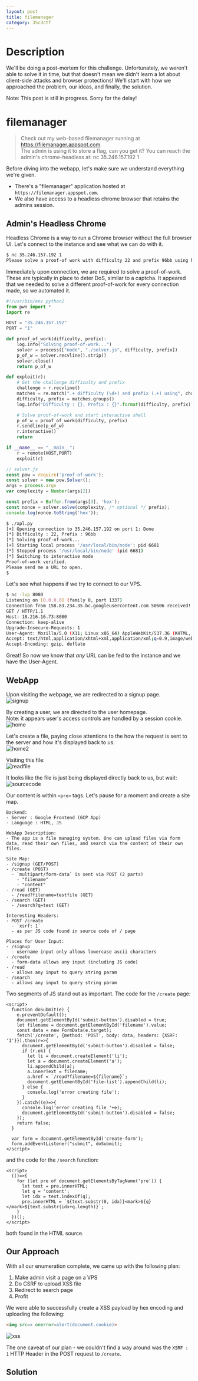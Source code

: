 ```yaml
---
layout: post
title: filemanager
category: 35c3ctf
---
```


# Description
We'll be doing a post-mortem for this challenge. Unfortunately, we weren't able to solve it in time, but that doesn't mean we didn't learn a lot about client-side attacks and browser protections! We'll start with how we approached the problem, our ideas, and finally, the solution.

Note: This post is still in progress. Sorry for the delay!

# filemanager
>Check out my web-based filemanager running at https://filemanager.appspot.com.  
>The admin is using it to store a flag, can you get it? You can reach the admin's chrome-headless at: nc 35.246.157.192 1

Before diving into the webapp, let's make sure we understand everything we're given.
- There's a "filemanager" application hosted at `https://filemanager.appspot.com`.
- We also have access to a headless chrome browser that retains the admins session.


## Admin's Headless Chrome
Headless Chrome is a way to run a Chrome browser without the full browser UI. Let's connect to the instance and see what we can do with it.

```bash
$ nc 35.246.157.192 1
Please solve a proof-of work with difficulty 22 and prefix 96bb using https://www.npmjs.com/package/proof-of-work
```

Immediately upon connection, we are required to solve a proof-of-work. These are typically in place to deter DoS, similar to a captcha. It appeared that we needed to solve a different proof-of-work for every connection made, so we automated it.

```python
#!/usr/bin/env python2
from pwn import *
import re

HOST = "35.246.157.192"
PORT = "1"

def proof_of_work(difficulty, prefix):
    log.info("Solving proof-of-work...")
    solver = process(["node", "./solver.js", difficulty, prefix])
    p_of_w = solver.recvline().strip()
    solver.close()
    return p_of_w

def exploit(r):
    # Get the challenge difficulty and prefix
    challenge = r.recvline()
    matches = re.match(".+ difficulty (\d+) and prefix (.+) using", challenge)
    difficulty, prefix = matches.groups()
    log.info("Difficulty : {}, Prefix : {}".format(difficulty, prefix))

    # Solve proof-of-work and start interactive shell
    p_of_w = proof_of_work(difficulty, prefix)
    r.sendline(p_of_w)
    r.interactive()
    return

if __name__ == "__main__":
    r = remote(HOST,PORT)
    exploit(r)
```

```js
// solver.js
const pow = require('proof-of-work');
const solver = new pow.Solver();
args = process.argv
var complexity = Number(args[2])

const prefix = Buffer.from(args[3], 'hex');
const nonce = solver.solve(complexity, /* optional */ prefix);
console.log(nonce.toString('hex'));
```


```bash
$ ./xpl.py
[+] Opening connection to 35.246.157.192 on port 1: Done
[*] Difficulty : 22, Prefix : 96bb
[*] Solving proof-of-work...
[+] Starting local process '/usr/local/bin/node': pid 6681
[*] Stopped process '/usr/local/bin/node' (pid 6681)
[*] Switching to interactive mode
Proof-of-work verified.
Please send me a URL to open.
$
```

Let's see what happens if we try to connect to our VPS.

```bash
$ nc -lvp 8080
Listening on [0.0.0.0] (family 0, port 1337)
Connection from 158.83.234.35.bc.googleusercontent.com 50606 received!
GET / HTTP/1.1
Host: 18.216.16.73:8080
Connection: keep-alive
Upgrade-Insecure-Requests: 1
User-Agent: Mozilla/5.0 (X11; Linux x86_64) AppleWebKit/537.36 (KHTML, like Gecko) HeadlessChrome/72.0.3617.0 Safari/537.36
Accept: text/html,application/xhtml+xml,application/xml;q=0.9,image/webp,image/apng,*/*;q=0.8
Accept-Encoding: gzip, deflate
```

Great! So now we know that _any_ URL can be fed to the instance and we have the User-Agent.


## WebApp
Upon visiting the webpage, we are redirected to a signup page.  
![signup](https://drtychai.github.io/assets/img/35c3/filemanager-signup.png)

By creating a user, we are directed to the user homepage.   
Note: it appears user's access controls are handled by a session cookie.  
![home](https://drtychai.github.io/assets/img/35c3/filemanager-home.png)

Let's create a file, paying close attentions to the how the request is sent to the server and how it's displayed back to us.  
![home2](https://drtychai.github.io/assets/img/35c3/filemanager-home-with-file.png)

Visiting this file:  
![readfile](https://drtychai.github.io/assets/img/35c3/filemanager-file-contents.png)

It looks like the file is just being displayed directly back to us, but wait:  
![sourcecode](https://drtychai.github.io/assets/img/35c3/filemanager-read-sourcecode.png)

Our content is within `<pre>` tags. Let's pause for a moment and create a site map.

```
Backend:
- Server : Google Frontend (GCP App)
- Language : HTML, JS

WebApp Description:
- The app is a file managing system. One can upload files via form data, read their own files, and search via the content of their own files.

Site Map:
- /signup (GET/POST)
- /create (POST)
  - `multipart/form-data` is sent via POST (2 parts)
    - "filename"
    - "content"
- /read (GET)
  - /read?filename=testfile (GET)
- /search (GET)
  - /search?q=test (GET)

Interesting Headers:
- POST /create
  - `xsrf: 1`
  - as per JS code found in source code of / page

Places for User Input:
- /signup
  - username input only allows lowercase ascii characters
- /create
  - form-data allows any input (including JS code)
- /read
  - allows any input to query string param
- /search
  - allows any input to query string param
```

Two segments of JS stand out as important. The code for the `/create` page:
```JS
<script>
  function doSubmit(e) {
    e.preventDefault();
    document.getElementById('submit-button').disabled = true;
    let filename = document.getElementById('filename').value;
    const data = new FormData(e.target);
    fetch('/create', {method: 'POST', body: data, headers: {XSRF: '1'}}).then(r=>{
      document.getElementById('submit-button').disabled = false;
      if (r.ok) {
        let li = document.createElement('li');
        let a = document.createElement('a');
        li.appendChild(a);
        a.innerText = filename;
        a.href = `/read?filename=${filename}`;
        document.getElementById('file-list').appendChild(li);
      } else {
        console.log('error creating file');
      }
    }).catch((e)=>{
      console.log('error creating file '+e);
      document.getElementById('submit-button').disabled = false;
    });
    return false;
  }

  var form = document.getElementById('create-form');
  form.addEventListener("submit", doSubmit);
</script>
```

and the code for the `/search` function:
```JS
<script>
  (()=>{
    for (let pre of document.getElementsByTagName('pre')) {
      let text = pre.innerHTML;
      let q = 'content';
      let idx = text.indexOf(q);
      pre.innerHTML = `${text.substr(0, idx)}<mark>${q}</mark>${text.substr(idx+q.length)}`;
    }
  })();
</script>
```
both found in the HTML source.

## Our Approach
With all our enumeration complete, we came up with the following plan:
1. Make admin visit a page on a VPS
2. Do CSRF to upload XSS file
3. Redirect to search page
4. Profit

We were able to successfully create a XSS payload by hex encoding and uploading the following:

```HTML
<img src=x onerror=alert(document.cookie)>
```
![xss](https://drtychai.github.io/assets/img/35c3/filemanager-xss.png)

The one caveat of our plan - we couldn't find a way around was the `XSRF : 1` HTTP Header in the POST request to `/create`.


## Solution
